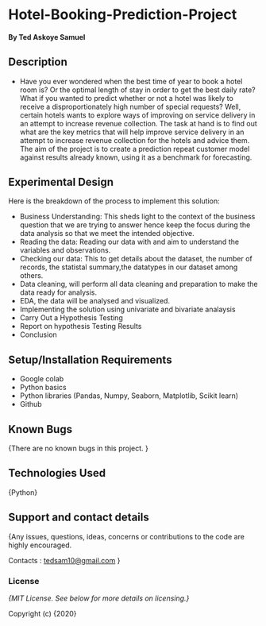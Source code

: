 # Hotel-Booking-Prediction-Project

#### By **Ted Askoye Samuel**

## Description
* Have you ever wondered when the best time of year to book a hotel room is? Or the optimal length of stay in order to get the best daily rate? What if you wanted to predict whether or not a hotel was likely to receive a disproportionately high number of special requests? Well, certain hotels wants to explore ways of improving on service delivery in an attempt to increase revenue collection. The task at hand is to find out what are the key metrics that will help improve service delivery in an attempt to increase revenue collection for the hotels and advice them. The aim of the project is to create a prediction repeat customer model against results already known, using it as a benchmark for forecasting.

## Experimental Design


Here is the breakdown of the process to implement this solution:
* Business Understanding: This sheds light to the context of the business question that we are trying to answer hence keep the focus during the data analysis so that we meet the intended objective.
* Reading the data: Reading our data with and aim to understand the variables and observations.
* Checking our data: This to get details about the dataset, the number of records, the statistal summary,the datatypes in our dataset among others.
* Data cleaning, will perform all data cleaning and preparation to make the data ready for analysis.
* EDA, the data will be analysed and visualized.
* Implementing the solution using univariate and bivariate analaysis
* Carry Out a Hypothesis Testing
* Report on hypothesis Testing Results
* Conclusion

## Setup/Installation Requirements

* Google colab
* Python basics
* Python libraries (Pandas, Numpy, Seaborn, Matplotlib, Scikit learn)
* Github

## Known Bugs

{There are no known bugs in this project. }

## Technologies Used

{Python}

## Support and contact details

{Any issues, questions, ideas, concerns or contributions to the code are highly encouraged.

 Contacts : tedsam10@gmail.com }
 
### License

*{MIT License.  See below for more details on licensing.}*

Copyright (c) {2020} 
